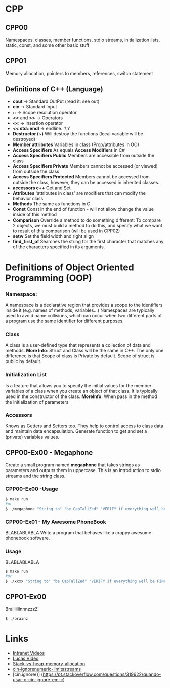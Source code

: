 # CPP

## CPP00
Namespaces, classes, member functions, stdio streams,
initialization lists, static, const, and some other basic
stuff

## CPP01
Memory allocation, pointers to members,
references, switch statement

## Definitions of C++ (Language)
* **cout** -> Standard OutPut (read it: see out)
* **cin** -> Standard Input
* **::** -> Scope resolution operator
* **<<** and **>>** -> Operators
* **<<** -> insertion operator
* **<< std::endl** -> endline. '\n'
* **Destructor (~)** Will destroy the functions (local variable will be destroyed)
* **Member attributes** Variables in class (Prop/attributes in OO)
* **Access Specifiers** As equals **Access Modifiers** in C#
* **Access Specifiers Public** Members are accessible from outside the class
* **Access Specifiers Private** Members cannot be accessed (or viewed) from outside the class
* **Access Specifiers Protected** Members cannot be accessed from outside the class, however, they can be accessed in inherited classes.
* **accessors c++** Get and Set
* **Attributes** 'attributes in class' are modifiers that can modify the behavior class
* **Methods** The same as functions in C
* **Const** Const in the end of function - will not allow change the value inside of this method
* **Comparison** Override a method to do something different: To compare 2 objects, we must build a method to do this, and specify what we
want to result of this comparison (will be used in CPP02)
* **setw** Set the field width and right align
* **find_first_of** Searches the string for the first character that matches any of the characters specified in its arguments.

# Definitions of Object Oriented Programming (OOP)
### Namespace:
A namespace is a declarative region that provides a scope to the identifiers inside it (e.g. names of methods, variables...)
Namespaces are typically used to avoid name collisions, which can occur when two different parts of a program use the same identifier for different purposes.
### Class
A class is a user-defined type that represents a collection of data and methods. **More Info**: Struct and Class will be the same in C++. The only one difference is that Scope of class is Private by default. Scope of struct is public by default.
### Initialization List
Is a feature that allows you to specify the initial values for the member variables of a class when you create an object of that class. It is typically used in the constructor of the class. **MoreInfo**: When pass in the method the initialization of parameters

### Accessors
Knows as Getters and Setters too. They help to control access to class data and maintain data encapsulation.
Generate function to get and set a (private) variables values.




## CPP00-Ex00 - Megaphone
Create a small program named **megaphone** that takes strings as parameters and outputs them in uppercase.
This is an introduction to stdio streams and the string class.

### CPP00-Ex00 -Usage
```Bash
$ make run
#or
$ ./megaphone "String to" "be CapTaliZed" "VERIFY if everything well be FiNe!!00"
```

### CPP00-Ex01 - My Awesome PhoneBook
BLABLABLABLA Write a program that behaves like a crappy awesome phonebook software.

### Usage
BLABLABLABLA
```Bash
$ make run
#or
$ ./xxxx "String to" "be CapTaliZed" "VERIFY if everything well be FiNe!!00"
```


## CPP01-Ex00
BraiiiiiiinnnzzzZ
```Bash
$ ./brainz
```




# Links
* [Intranet Videos](https://elearning.intra.42.fr/notions/piscine-c-d00-c-basics/subnotions)
* [Lucas Video](https://www.youtube.com/watch?v=TnrQMtxPeEg)
* [Stack-vs-heap-memory-allocation](https://www.geeksforgeeks.org/stack-vs-heap-memory-allocation/)
* [cin-ignorenumeric-limitsstreams](https://stackoverflow.com/questions/25020129/cin-ignorenumeric-limitsstreamsizemax-n)
* [cin.ignore()] (https://pt.stackoverflow.com/questions/319622/quando-usar-o-cin-ignore-em-c)
